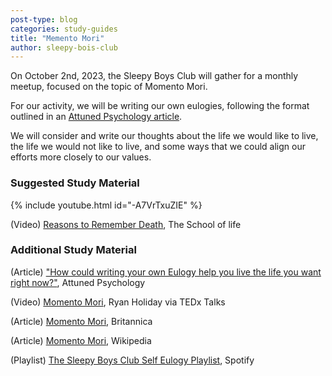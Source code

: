 ```yaml
---
post-type: blog
categories: study-guides
title: "Memento Mori"
author: sleepy-bois-club
---
```


On October 2nd, 2023, the Sleepy Boys Club will gather for a monthly meetup, focused on the topic of Momento Mori. 

For our activity, we will be writing our own eulogies, following the format outlined in an [Attuned Psychology article](https://attunedpsychology.com/writing-eulogy-help-live-life-want-right-now/).

We will consider and write our thoughts about the life we would like to live, the life we would not like to live, and some ways that we could align our efforts more closely to our values. 


### Suggested Study Material

{% include youtube.html id="-A7VrTxuZIE" %}

(Video) [Reasons to Remember Death](https://www.youtube.com/watch?v=-A7VrTxuZIE ), The School of life

### Additional Study Material

(Article) ["How could writing your own Eulogy help you live the life you want right now?"](https://attunedpsychology.com/writing-eulogy-help-live-life-want-right-now/), Attuned Psychology

(Video) [Momento Mori](https://www.youtube.com/watch?v=PexEwJnOz3s), Ryan Holiday via TEDx Talks

(Article) [Momento Mori](https://www.britannica.com/topic/memento-mori), Britannica

(Article) [Momento Mori](https://en.wikipedia.org/wiki/Memento_mori), Wikipedia

(Playlist) [The Sleepy Boys Club Self Eulogy Playlist](https://open.spotify.com/playlist/6RriRvmdc19Pbmm9uvfzJX?si=3fe447977f2b4b11), Spotify
